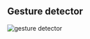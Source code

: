 <link rel="stylesheet" href="github-markdown.css">
<article class="markdown-body">

## Gesture detector
![gesture detector](./gesture_detector.png)

</article>
